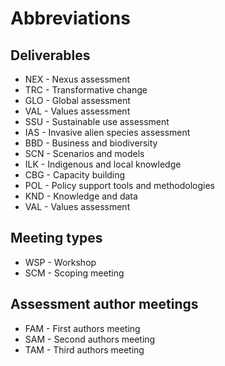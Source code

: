 # Abbreviations

## Deliverables
* NEX - Nexus assessment
* TRC - Transformative change
* GLO - Global assessment
* VAL - Values assessment
* SSU - Sustainable use assessment
* IAS - Invasive alien species assessment
* BBD - Business and biodiversity
* SCN - Scenarios and models
* ILK - Indigenous and local knowledge
* CBG - Capacity building
* POL - Policy support tools and methodologies
* KND - Knowledge and data
* VAL - Values assessment

## Meeting types
* WSP - Workshop
* SCM - Scoping meeting

## Assessment author meetings
* FAM - First authors meeting
* SAM - Second authors meeting
* TAM - Third authors meeting